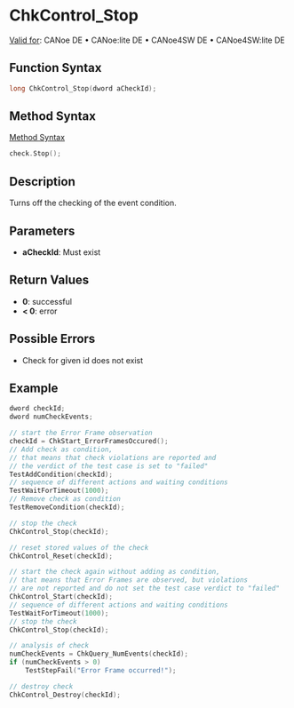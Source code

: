 # ChkControl_Stop

[Valid for](../../../Shared/FeatureAvailability.md): CANoe DE • CANoe:lite DE • CANoe4SW DE • CANoe4SW:lite DE

## Function Syntax

```c
long ChkControl_Stop(dword aCheckId);
```

## Method Syntax

[Method Syntax](../../../Shared/CAPL/General/ClassesAndObjects.md)

```c
check.Stop();
```

## Description

Turns off the checking of the event condition.

## Parameters

- **aCheckId**: Must exist

## Return Values

- **0**: successful
- **\< 0**: error

## Possible Errors

- Check for given id does not exist

## Example

```c
dword checkId;
dword numCheckEvents;

// start the Error Frame observation
checkId = ChkStart_ErrorFramesOccured();
// Add check as condition,
// that means that check violations are reported and
// the verdict of the test case is set to "failed"
TestAddCondition(checkId);
// sequence of different actions and waiting conditions
TestWaitForTimeout(1000);
// Remove check as condition
TestRemoveCondition(checkId);

// stop the check
ChkControl_Stop(checkId);

// reset stored values of the check
ChkControl_Reset(checkId);

// start the check again without adding as condition,
// that means that Error Frames are observed, but violations
// are not reported and do not set the test case verdict to "failed"
ChkControl_Start(checkId);
// sequence of different actions and waiting conditions
TestWaitForTimeout(1000);
// stop the check
ChkControl_Stop(checkId);

// analysis of check
numCheckEvents = ChkQuery_NumEvents(checkId);
if (numCheckEvents > 0)
    TestStepFail("Error Frame occurred!");

// destroy check
ChkControl_Destroy(checkId);
```

